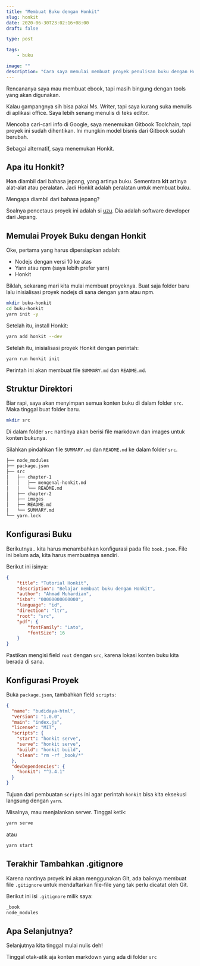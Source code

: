 ```yaml
---
title: "Membuat Buku dengan Honkit"
slug: honkit
date: 2020-06-30T23:02:16+08:00
draft: false

type: post

tags:
    - buku

image: ""
description: "Cara saya memulai membuat proyek penulisan buku dengan Hokit"
---
```


Rencananya saya mau membuat ebook, tapi masih bingung dengan tools yang akan
digunakan.

Kalau gampangnya sih bisa pakai Ms. Writer, tapi saya kurang suka menulis
di aplikasi office. Saya lebih senang menulis di teks editor.

Mencoba cari-cari info di Google, saya menemukan Gitbook Toolchain,
tapi proyek ini sudah dihentikan. Ini mungkin model bisnis dari Gitbook sudah
berubah.

Sebagai alternatif, saya menemukan Honkit.

## Apa itu Honkit?

**Hon** diambil dari bahasa jepang, yang artinya buku. Sementara **kit** artinya
alat-alat atau peralatan. Jadi Honkit adalah peralatan untuk membuat buku.

Mengapa diambil dari bahasa jepang?

Soalnya pencetaus proyek ini adalah si [uzu](https://github.com/uzu). Dia adalah
software developer dari Jepang.

## Memulai Proyek Buku dengan Honkit

Oke, pertama yang harus dipersiapkan adalah:

- Nodejs dengan versi 10 ke atas
- Yarn atau npm (saya lebih prefer yarn)
- Honkit

Biklah, sekarang mari kita mulai membuat proyeknya. Buat saja folder baru lalu 
inisialisasi proyek nodejs di sana dengan yarn atau npm.

```bash
mkdir buku-honkit
cd buku-honkit
yarn init -y
```

Setelah itu, install Honkit:

```bash
yarn add honkit --dev
```

Setelah itu, inisialisasi proyek Honkit dengan perintah:

```bash
yarn run honkit init
```

Perintah ini akan membuat file `SUMMARY.md` dan `README.md`.

## Struktur Direktori

Biar rapi, saya akan menyimpan semua konten buku di dalam folder `src`.
Maka tinggal buat folder baru.

```bash
mkdir src
```

Di dalam folder `src` nantinya akan berisi file markdown dan images untuk 
konten bukunya.

Silahkan pindahkan file `SUMMARY.md` dan `README.md` ke dalam folder `src`.

```txt
├── node_modules
├── package.json
├── src
│   ├── chapter-1
│   │   ├── mengenal-honkit.md
│   │   └── README.md
│   ├── chapter-2
│   ├── images
│   ├── README.md
│   └── SUMMARY.md
└── yarn.lock
```

## Konfigurasi Buku

Berikutnya.. kita harus menambahkan konfigurasi pada file `book.json`.
File ini belum ada, kita harus membuatnya sendiri.

Berikut ini isinya:

```json
{
    "title": "Tutorial Honkit",
    "description": "Belajar membuat buku dengan Honkit",
    "author": "Ahmad Muhardian",
    "isbn": "00000000000000",
    "language": "id",
    "direction": "ltr",
    "root": "src",
    "pdf": {
        "fontFamily": "Lato",
        "fontSize": 16
    }
}
```

Pastikan mengisi field `root` dengan `src`, karena lokasi konten buku kita
berada di sana.

## Konfigurasi Proyek

Buka `package.json`, tambahkan field `scripts`:

```json {hl_lines=["6-11"]}
{
  "name": "budidaya-html",
  "version": "1.0.0",
  "main": "index.js",
  "license": "MIT",
  "scripts": {
    "start": "honkit serve",
    "serve": "honkit serve",
    "build": "honkit build",
    "clean": "rm -rf _book/*"
  },
  "devDependencies": {
    "honkit": "^3.4.1"
  }
}
```

Tujuan dari pembuatan `scripts` ini agar perintah `honkit` bisa kita eksekusi
langsung dengan `yarn`.

Misalnya, mau menjalankan server. Tinggal ketik:

```bash
yarn serve
```

atau

```bash
yarn start
```

## Terakhir Tambahkan .gitignore

Karena nantinya proyek ini akan menggunakan Git, ada baiknya membuat file
`.gitignore` untuk mendaftarkan file-file yang tak perlu dicatat oleh Git.

Berikut ini isi `.gitignore` milik saya:

```txt
_book
node_modules
```

## Apa Selanjutnya?

Selanjutnya kita tinggal mulai nulis deh!

Tinggal otak-atik aja konten markdown yang ada di folder `src`